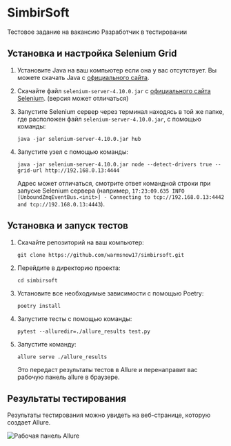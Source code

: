 # SimbirSoft

Тестовое задание на вакансию
Разработчик в тестировании

## Установка и настройка Selenium Grid

1. Установите Java на ваш компьютер если она у вас отсутствует. Вы можете скачать Java с [официального сайта](https://www.java.com/ru/download/).

2. Скачайте файл `selenium-server-4.10.0.jar` с [официального сайта Selenium](https://www.selenium.dev/downloads/). (версия может отличаться)

3. Запустите Selenium сервер через терминал находясь в той же папке, где расположен файл `selenium-server-4.10.0.jar`, с помощью команды:
    ```
    java -jar selenium-server-4.10.0.jar hub
    ```

4. Запустите узел с помощью команды:
    ```
    java -jar selenium-server-4.10.0.jar node --detect-drivers true --grid-url http://192.168.0.13:4444
    ```
    Адрес может отличаться, смотрите ответ командной строки при запуске Selenium сервера (например, `17:23:09.635 INFO [UnboundZmqEventBus.<init>] - Connecting to tcp://192.168.0.13:4442 and tcp://192.168.0.13:4443`).

## Установка и запуск тестов

1. Скачайте репозиторий на ваш компьютер:
    ```
    git clone https://github.com/warmsnow17/simbirsoft.git
    ```

2. Перейдите в директорию проекта:
    ```
    cd simbirsoft
    ```

3. Установите все необходимые зависимости с помощью Poetry:
    ```
    poetry install
    ```

4. Запустите тесты с помощью команды:
    ```
    pytest --alluredir=./allure_results test.py
    ```

5. Запустите команду:
    ```
    allure serve ./allure_results
    ```
    Это передаст результаты тестов в Allure и перенаправит вас рабочую панель allure в браузере.

## Результаты тестирования

Результаты тестирования можно увидеть на веб-странице, которую создает Allure.

![Рабочая панель Allure](https://github.com/warmsnow17/simbirsoft/blob/media/images/picture.png)
